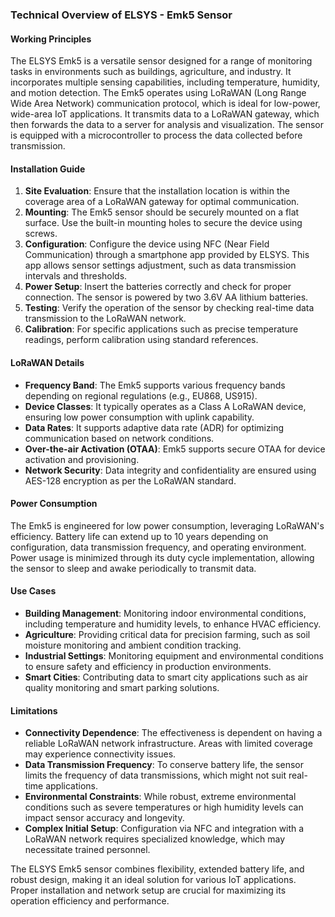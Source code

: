 ### Technical Overview of ELSYS - Emk5 Sensor

#### Working Principles
The ELSYS Emk5 is a versatile sensor designed for a range of monitoring tasks in environments such as buildings, agriculture, and industry. It incorporates multiple sensing capabilities, including temperature, humidity, and motion detection. The Emk5 operates using LoRaWAN (Long Range Wide Area Network) communication protocol, which is ideal for low-power, wide-area IoT applications. It transmits data to a LoRaWAN gateway, which then forwards the data to a server for analysis and visualization. The sensor is equipped with a microcontroller to process the data collected before transmission.

#### Installation Guide
1. **Site Evaluation**: Ensure that the installation location is within the coverage area of a LoRaWAN gateway for optimal communication.
2. **Mounting**: The Emk5 sensor should be securely mounted on a flat surface. Use the built-in mounting holes to secure the device using screws.
3. **Configuration**: Configure the device using NFC (Near Field Communication) through a smartphone app provided by ELSYS. This app allows sensor settings adjustment, such as data transmission intervals and thresholds.
4. **Power Setup**: Insert the batteries correctly and check for proper connection. The sensor is powered by two 3.6V AA lithium batteries.
5. **Testing**: Verify the operation of the sensor by checking real-time data transmission to the LoRaWAN network.
6. **Calibration**: For specific applications such as precise temperature readings, perform calibration using standard references.

#### LoRaWAN Details
- **Frequency Band**: The Emk5 supports various frequency bands depending on regional regulations (e.g., EU868, US915).
- **Device Classes**: It typically operates as a Class A LoRaWAN device, ensuring low power consumption with uplink capability.
- **Data Rates**: It supports adaptive data rate (ADR) for optimizing communication based on network conditions.
- **Over-the-air Activation (OTAA)**: Emk5 supports secure OTAA for device activation and provisioning.
- **Network Security**: Data integrity and confidentiality are ensured using AES-128 encryption as per the LoRaWAN standard.

#### Power Consumption
The Emk5 is engineered for low power consumption, leveraging LoRaWAN's efficiency. Battery life can extend up to 10 years depending on configuration, data transmission frequency, and operating environment. Power usage is minimized through its duty cycle implementation, allowing the sensor to sleep and awake periodically to transmit data.

#### Use Cases
- **Building Management**: Monitoring indoor environmental conditions, including temperature and humidity levels, to enhance HVAC efficiency.
- **Agriculture**: Providing critical data for precision farming, such as soil moisture monitoring and ambient condition tracking.
- **Industrial Settings**: Monitoring equipment and environmental conditions to ensure safety and efficiency in production environments.
- **Smart Cities**: Contributing data to smart city applications such as air quality monitoring and smart parking solutions.

#### Limitations
- **Connectivity Dependence**: The effectiveness is dependent on having a reliable LoRaWAN network infrastructure. Areas with limited coverage may experience connectivity issues.
- **Data Transmission Frequency**: To conserve battery life, the sensor limits the frequency of data transmissions, which might not suit real-time applications.
- **Environmental Constraints**: While robust, extreme environmental conditions such as severe temperatures or high humidity levels can impact sensor accuracy and longevity.
- **Complex Initial Setup**: Configuration via NFC and integration with a LoRaWAN network requires specialized knowledge, which may necessitate trained personnel.

The ELSYS Emk5 sensor combines flexibility, extended battery life, and robust design, making it an ideal solution for various IoT applications. Proper installation and network setup are crucial for maximizing its operation efficiency and performance.